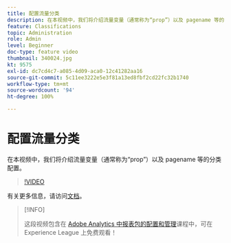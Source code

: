 ```yaml
---
title: 配置流量分类
description: 在本视频中，我们将介绍流量变量（通常称为“prop”）以及 pagename 等的分类配置。
feature: Classifications
topic: Administration
role: Admin
level: Beginner
doc-type: feature video
thumbnail: 340024.jpg
kt: 9575
exl-id: dc7cd4c7-a085-4d09-aca0-12c41282aa16
source-git-commit: 5c11ee3222e5e3f81a13ed8fbf2cd22fc32b1740
workflow-type: tm+mt
source-wordcount: '94'
ht-degree: 100%

---
```


# 配置流量分类

在本视频中，我们将介绍流量变量（通常称为“prop”）以及 pagename 等的分类配置。

>[!VIDEO](https://video.tv.adobe.com/v/340024/?quality=12&learn=on)

有关更多信息，请访问[文档](https://experienceleague.adobe.com/docs/analytics/admin/admin-tools/traffic-variables/traffic-classifications.html?lang=zh-Hans)。

>[!INFO]
>
> 这段视频包含在 [Adobe Analytics 中报表包的配置和管理](https://experienceleague.adobe.com/?recommended=Analytics-A-1-2021.1.administration)课程中，可在 Experience League 上免费观看！